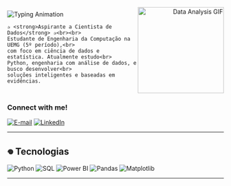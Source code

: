<div style="display: flex; align-items: center; justify-content: space-between;">
  
  <div align="left">
    <img src="https://readme-typing-svg.herokuapp.com?font=Fira+Code&size=26&color=c51a1a&width=450&lines=Olá,+eu+sou+a+Ana+Coelho!" alt="Typing Animation"><br>
    
    ✰ <strong>Aspirante a Cientista de Dados</strong> ✰<br><br>
    Estudante de Engenharia da Computação na UEMG (5º período),<br>
    com foco em ciência de dados e estatística. Atualmente estudo<br>
    Python, engenharia com análise de dados, e busco desenvolver<br>
    soluções inteligentes e baseadas em evidências.
  </div>

  <div align="right">
    <img src="https://media3.giphy.com/media/v1.Y2lkPTc5MGI3NjExNHJ0bzh3Nmx5MGw1NDE1MmpiZXc4czJubDRobXI4ZTlycG0zOHJuNiZlcD12MV9pbnRlcm5hbF9naWZfYnlfaWQmY3Q9Zw/9lwr4z6CSzlxC/giphy.gif" width="200" alt="Data Analysis GIF">
  </div>

</div>


<h3 align="left">Connect with me!</h3>
 
 [![E-mail](https://img.shields.io/badge/-Email-000?style=for-the-badge&logo=microsoft-outlook&logoColor=FF00F6&color:FFF)](mailto:cttanacoelho@gmail.com)
 [![LinkedIn](https://img.shields.io/badge/-LinkedIn-000?style=for-the-badge&logo=linkedin&logoColor=FF00F6&color:FFF)](https://www.linkedin.com/in/cttanacoelho/)

---

## 𖦹 Tecnologias

![Python](https://img.shields.io/badge/Python-3776AB?style=for-the-badge&logo=python&logoColor=white)
![SQL](https://img.shields.io/badge/SQL-4479A1?style=for-the-badge&logo=postgresql&logoColor=white)
![Power BI](https://img.shields.io/badge/Power_BI-F2C811?style=for-the-badge&logo=powerbi&logoColor=black)
![Pandas](https://img.shields.io/badge/Pandas-150458?style=for-the-badge&logo=pandas&logoColor=white)
![Matplotlib](https://img.shields.io/badge/Matplotlib-11557C?style=for-the-badge)

---




